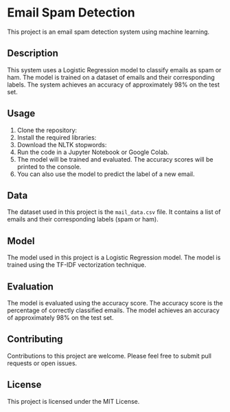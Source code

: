 # Email Spam Detection

This project is an email spam detection system using machine learning.

## Description

This system uses a Logistic Regression model to classify emails as spam or ham. The model is trained on a dataset of emails and their corresponding labels. The system achieves an accuracy of approximately 98% on the test set.


## Usage

1. Clone the repository:
2. Install the required libraries:
3. Download the NLTK stopwords:
4. Run the code in a Jupyter Notebook or Google Colab.
5. The model will be trained and evaluated. The accuracy scores will be printed to the console.
6. You can also use the model to predict the label of a new email.


## Data

The dataset used in this project is the `mail_data.csv` file. It contains a list of emails and their corresponding labels (spam or ham).


## Model

The model used in this project is a Logistic Regression model. The model is trained using the TF-IDF vectorization technique.


## Evaluation

The model is evaluated using the accuracy score. The accuracy score is the percentage of correctly classified emails. The model achieves an accuracy of approximately 98% on the test set.


## Contributing

Contributions to this project are welcome. Please feel free to submit pull requests or open issues.


## License

This project is licensed under the MIT License.
